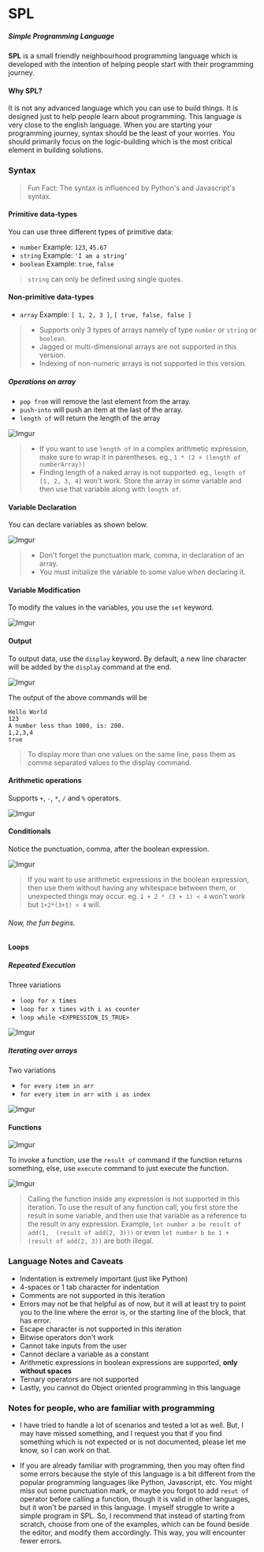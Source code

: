 # SPL
##### **S**imple **P**rogramming **L**anguage

**SPL** is a small friendly neighbourhood programming language 
which is developed with the intention of helping 
people start with their programming journey.


#### Why SPL?
It is not any advanced language which you can 
use to build things. It is designed just to help 
people learn about programming. This language is
very close to the english language. When you are 
starting your programming journey, syntax should be 
the least of your worries. You should primarily 
focus on the logic-building which is the most 
critical element in building solutions.

### Syntax

> Fun Fact: The syntax is influenced by Python's and 
> Javascript's syntax.

#### Primitive data-types
You can use three different types of primitive data:
* `number` Example: `123`, `45.67`
* `string` Example: `'I am a string'`
* `boolean` Example: `true`, `false`

> `string` can only be defined using single quotes. 

#### Non-primitive data-types
* `array` Example: `[ 1, 2, 3 ]`, `[ true, false, false ]`

> * Supports only 3 types of arrays namely of type `number` 
>   or `string` or `boolean`.
> * Jagged or multi-dimensional arrays are not supported 
>   in this version.
> * Indexing of non-numeric arrays is not supported 
>   in this version.

##### Operations on array
* `pop from` will remove the last element from the array.
* `push`-`into` will push an item at the last of the array.
* `length of` will return the length of the array

![Imgur](https://i.imgur.com/ANvmuJd.png)

> * If you want to use `length of` in a complex arithmetic 
> expression, make sure to wrap it in parentheses. 
> eg.,  `1 * (2 + (length of numberArray))`
> * Finding length of a naked array is not supported. 
> eg., `length of [1, 2, 3, 4]` won't work. Store the 
> array in some variable and then use that variable 
> along with `length of`.

#### Variable Declaration
You can declare variables as shown below.

![Imgur](https://i.imgur.com/viep2v5.png)

> * Don't forget the punctuation mark, comma, in declaration of an array. 
> * You must initialize the variable to some value when 
> declaring it.  


#### Variable Modification
To modify the values in the variables, you use 
the `set` keyword.

![Imgur](https://i.imgur.com/L8DVsX3.png)

#### Output
To output data, use the `display` keyword. By default, 
a new line character will be added by the `display` 
command at the end.

![Imgur](https://i.imgur.com/BcUJXgw.png)

The output of the above commands will be
```
Hello World
123
A number less than 1000, is: 200.
1,2,3,4
true
```

> To display more than one values on the same line, 
> pass them as comma separated values to the display
> command.

#### Arithmetic operations
Supports `+`, `-`, `*`, `/` and `%` operators.

![Imgur](https://i.imgur.com/TLljJ7Q.png)

#### Conditionals
Notice the punctuation, comma, after the boolean expression.

![Imgur](https://i.imgur.com/UlPUXvy.png)

> If you want to use arithmetic expressions in 
> the boolean expression, then use them without 
> having any whitespace between them, or unexpected things 
> may occur. eg. `1 + 2 * (3 + 1) < 4` won't work 
> but `1+2*(3+1) < 4` will.

###### Now, the fun begins.

#### Loops

##### Repeated Execution

Three variations
* `loop for x times` 
* `loop for x times with i as counter` 
* `loop while <EXPRESSION_IS_TRUE>`

![Imgur](https://i.imgur.com/exjT29r.png) 


##### Iterating over arrays
Two variations
* `for every item in arr`
* `for every item in arr with i as index`

![Imgur](https://i.imgur.com/EXr747m.png)


#### Functions

![Imgur](https://i.imgur.com/no2mrSj.png)

To invoke a function, use the `result of` command 
if the function returns something, else, use `execute` 
command to just execute the function.

![Imgur](https://i.imgur.com/DEy2zR0.png)

> Calling the function inside any expression is not 
> supported in this iteration. To use the result of 
> any function call, you first store the result in 
> some variable, and then use that variable as a 
> reference to the result in any expression.
> Example, `let number a be result of add(1, 
> (result of add(2, 3)))` 
> or even `let number b be 1 + (result of add(2, 3))` 
> are both illegal. 


### Language Notes and Caveats

* Indentation is extremely important (just like Python)
* 4-spaces or 1 tab character for indentation
* Comments are not supported in this iteration
* Errors may not be that helpful as of now, but it will 
  at least try to point you to the line where the error is, 
  or the starting line of the block, that has error. 
* Escape character is not supported in this iteration
* Bitwise operators don't work
* Cannot take inputs from the user
* Cannot declare a variable as a constant
* Arithmetic expressions in boolean expressions are supported, 
  **only without spaces**
* Ternary operators are not supported
* Lastly, you cannot do Object oriented programming in this language 

### Notes for people, who are familiar with programming

* I have tried to handle a lot of scenarios and tested a lot as well. 
  But, I may have missed something, and I request you that if 
  you find something which is not expected or is not documented, 
  please let me know, so I can work on that. 

* If you are already familiar with programming, then you may often 
  find some errors because the style of this language is a bit 
  different from the popular programming languages like Python,
  Javascript, etc. You might miss 
  out some punctuation mark, or maybe you forgot to add `resut of` 
  operator before calling a function, though it is valid in other 
  languages, but it won't be parsed in this language. I myself 
  struggle to write a simple program in SPL. So, I 
  recommend that instead of starting from scratch, choose from one 
  of the examples, which can be found beside the editor, and modify 
  them accordingly. This way, you will encounter fewer errors.
